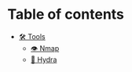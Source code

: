 # Table of contents

* [🛠 Tools](README.md)
  * [👁 Nmap](tools/nmap.md)
  * [🔑 Hydra](tools/hydra.md)
